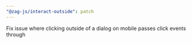 ```yaml
---
"@zag-js/interact-outside": patch
---
```


Fix issue where clicking outside of a dialog on mobile passes click events through
